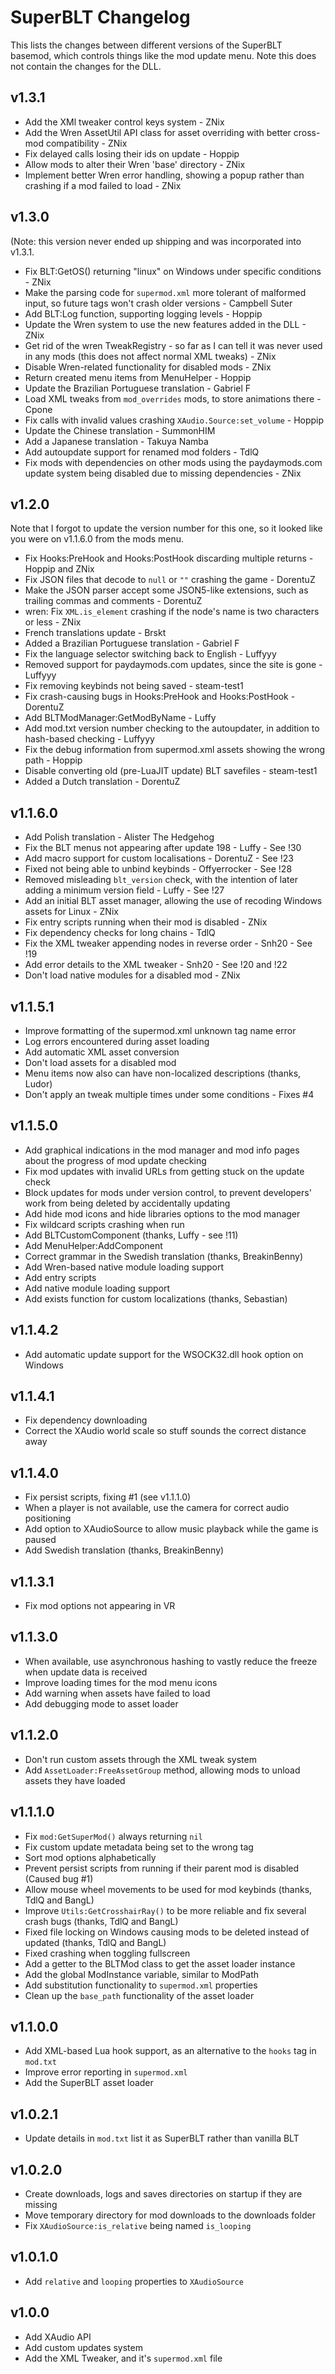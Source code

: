 # SuperBLT Changelog

This lists the changes between different versions of the SuperBLT basemod,
which controls things like the mod update menu. Note this does not contain the
changes for the DLL.

## v1.3.1

- Add the XMl tweaker control keys system - ZNix
- Add the Wren AssetUtil API class for asset overriding with better cross-mod compatibility - ZNix
- Fix delayed calls losing their ids on update - Hoppip
- Allow mods to alter their Wren 'base' directory - ZNix
- Implement better Wren error handling, showing a popup rather than crashing if a mod failed to load - ZNix

## v1.3.0

(Note: this version never ended up shipping and was incorporated into v1.3.1.

- Fix BLT:GetOS() returning "linux" on Windows under specific conditions - ZNix
- Make the parsing code for `supermod.xml` more tolerant of malformed input, so future tags won't crash older versions - Campbell Suter
- Add BLT:Log function, supporting logging levels - Hoppip
- Update the Wren system to use the new features added in the DLL - ZNix
- Get rid of the wren TweakRegistry - so far as I can tell it was never used in any mods (this does not affect normal XML tweaks) - ZNix
- Disable Wren-related functionality for disabled mods - ZNix
- Return created menu items from MenuHelper - Hoppip
- Update the Brazilian Portuguese translation - Gabriel F
- Load XML tweaks from `mod_overrides` mods, to store animations there - Cpone
- Fix calls with invalid values crashing `XAudio.Source:set_volume` - Hoppip
- Update the Chinese translation - SummonHIM
- Add a Japanese translation - Takuya Namba
- Add autoupdate support for renamed mod folders - TdlQ
- Fix mods with dependencies on other mods using the paydaymods.com update system being disabled due to missing dependencies - ZNix

## v1.2.0

Note that I forgot to update the version number for this one, so it looked like you were on v1.1.6.0 from the mods menu.

- Fix Hooks:PreHook and Hooks:PostHook discarding multiple returns - Hoppip and ZNix
- Fix JSON files that decode to `null` or `""` crashing the game - DorentuZ
- Make the JSON parser accept some JSON5-like extensions, such as trailing commas and comments - DorentuZ
- wren: Fix `XML.is_element` crashing if the node's name is two characters or less - ZNix
- French translations update - Brskt
- Added a Brazilian Portuguese translation - Gabriel F
- Fix the language selector switching back to English - Luffyyy
- Removed support for paydaymods.com updates, since the site is gone - Luffyyy
- Fix removing keybinds not being saved - steam-test1
- Fix crash-causing bugs in Hooks:PreHook and Hooks:PostHook - DorentuZ
- Add BLTModManager:GetModByName - Luffy
- Add mod.txt version number checking to the autoupdater, in addition to hash-based checking - Luffyyy
- Fix the debug information from supermod.xml assets showing the wrong path - Hoppip
- Disable converting old (pre-LuaJIT update) BLT savefiles - steam-test1
- Added a Dutch translation - DorentuZ

## v1.1.6.0

- Add Polish translation - Alister The Hedgehog
- Fix the BLT menus not appearing after update 198 - Luffy - See !30
- Add macro support for custom localisations - DorentuZ - See !23
- Fixed not being able to unbind keybinds - Offyerrocker - See !28
- Removed misleading `blt_version` check, with the intention of later adding a minimum version field - Luffy - See !27
- Add an initial BLT asset manager, allowing the use of recoding Windows assets for Linux - ZNix
- Fix entry scripts running when their mod is disabled - ZNix
- Fix dependency checks for long chains - TdlQ
- Fix the XML tweaker appending nodes in reverse order - Snh20 - See !19
- Add error details to the XML tweaker - Snh20 - See !20 and !22
- Don't load native modules for a disabled mod - ZNix

## v1.1.5.1

- Improve formatting of the supermod.xml unknown tag name error
- Log errors encountered during asset loading
- Add automatic XML asset conversion
- Don't load assets for a disabled mod
- Menu items now also can have non-localized descriptions (thanks, Ludor)
- Don't apply an tweak multiple times under some conditions - Fixes #4

## v1.1.5.0

- Add graphical indications in the mod manager and mod info pages about the progress of mod update checking
- Fix mod updates with invalid URLs from getting stuck on the update check
- Block updates for mods under version control, to prevent developers' work from being deleted by accidentally updating
- Add hide mod icons and hide libraries options to the mod manager
- Fix wildcard scripts crashing when run
- Add BLTCustomComponent (thanks, Luffy - see !11)
- Add MenuHelper:AddComponent
- Correct grammar in the Swedish translation (thanks, BreakinBenny)
- Add Wren-based native module loading support
- Add entry scripts
- Add native module loading support
- Add exists function for custom localizations (thanks, Sebastian)

## v1.1.4.2

- Add automatic update support for the WSOCK32.dll hook option on Windows

## v1.1.4.1

- Fix dependency downloading
- Correct the XAudio world scale so stuff sounds the correct distance away

## v1.1.4.0

- Fix persist scripts, fixing #1 (see v1.1.1.0)
- When a player is not available, use the camera for correct audio positioning
- Add option to XAudioSource to allow music playback while the game is paused
- Add Swedish translation (thanks, BreakinBenny)

## v1.1.3.1

- Fix mod options not appearing in VR

## v1.1.3.0

- When available, use asynchronous hashing to vastly reduce the freeze when update data is received
- Improve loading times for the mod menu icons
- Add warning when assets have failed to load
- Add debugging mode to asset loader

## v1.1.2.0

- Don't run custom assets through the XML tweak system
- Add `AssetLoader:FreeAssetGroup` method, allowing mods to unload assets they have loaded

## v1.1.1.0

- Fix `mod:GetSuperMod()` always returning `nil`
- Fix custom update metadata being set to the wrong tag
- Sort mod options alphabetically
- Prevent persist scripts from running if their parent mod is disabled (Caused bug #1)
- Allow mouse wheel movements to be used for mod keybinds (thanks, TdlQ and BangL)
- Improve `Utils:GetCrosshairRay()` to be more reliable and fix several crash bugs (thanks, TdlQ and BangL)
- Fixed file locking on Windows causing mods to be deleted instead of updated (thanks, TdlQ and BangL)
- Fixed crashing when toggling fullscreen
- Add a getter to the BLTMod class to get the asset loader instance
- Add the global ModInstance variable, similar to ModPath
- Add substitution functionality to `supermod.xml` properties
- Clean up the `base_path` functionality of the asset loader

## v1.1.0.0

- Add XML-based Lua hook support, as an alternative to the `hooks` tag in `mod.txt`
- Improve error reporting in `supermod.xml`
- Add the SuperBLT asset loader

## v1.0.2.1

- Update details in `mod.txt` list it as SuperBLT rather than vanilla BLT

## v1.0.2.0

- Create downloads, logs and saves directories on startup if they are missing
- Move temporary directory for mod downloads to the downloads folder
- Fix `XAudioSource:is_relative` being named `is_looping`

## v1.0.1.0

- Add `relative` and `looping` properties to `XAudioSource`

## v1.0.0

- Add XAudio API
- Add custom updates system
- Add the XML Tweaker, and it's `supermod.xml` file

